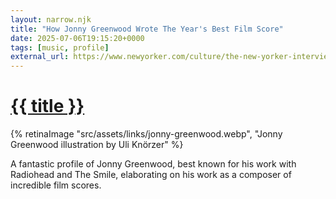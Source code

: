 ```yaml
---
layout: narrow.njk
title: "How Jonny Greenwood Wrote The Year's Best Film Score"
date: 2025-07-06T19:15:20+0000
tags: [music, profile]
external_url: https://www.newyorker.com/culture/the-new-yorker-interview/how-jonny-greenwood-wrote-the-years-best-film-score?ref=daniel.pizza
---
```


<h1><a href="{{ external_url }}">{{ title }}</a></h1>

{% retinaImage "src/assets/links/jonny-greenwood.webp", "Jonny Greenwood illustration by Uli Knörzer" %}

A fantastic profile of Jonny Greenwood, best known for his work with Radiohead and The Smile, elaborating on his work as a composer of incredible film scores.